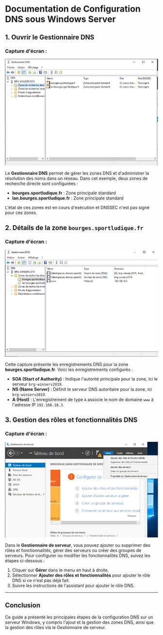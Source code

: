 # Documentation de Configuration DNS sous Windows Server

## 1. Ouvrir le Gestionnaire DNS

### Capture d'écran :
![Gestionnaire DNS](https://raw.githubusercontent.com/PatrickDummans/Bourges2025/refs/heads/main/images/DNS.png)

Le **Gestionnaire DNS** permet de gérer les zones DNS et d'administrer la résolution des noms dans un réseau. Dans cet exemple, deux zones de recherche directe sont configurées :
- **bourges.sportludique.fr** : Zone principale standard
- **lan.bourges.sportludique.fr** : Zone principale standard

L'état de ces zones est en cours d'exécution et DNSSEC n'est pas signé pour ces zones.

## 2. Détails de la zone `bourges.sportludique.fr`

### Capture d'écran :
![Détails Zone](https://raw.githubusercontent.com/PatrickDummans/Bourges2025/refs/heads/main/images/DNS1.png)

Cette capture présente les enregistrements DNS pour la zone **bourges.sportludique.fr**. Voici les enregistrements configurés :
- **SOA (Start of Authority)** : Indique l'autorité principale pour la zone, ici le serveur `brg-winserv2019`.
- **NS (Name Server)** : Définit le serveur DNS autoritaire pour la zone, ici `brg-winserv2019`.
- **A (Host)** : L'enregistrement de type `A` associe le nom de domaine `www` à l'adresse IP `192.168.18.3`.

## 3. Gestion des rôles et fonctionnalités DNS

### Capture d'écran :
![Gestionnaire de Serveur](https://raw.githubusercontent.com/PatrickDummans/Bourges2025/refs/heads/main/images/ConfigDNS.png)

Dans le **Gestionnaire de serveur**, vous pouvez ajouter ou supprimer des rôles et fonctionnalités, gérer des serveurs ou créer des groupes de serveurs. Pour configurer ou modifier les fonctionnalités DNS, suivez les étapes ci-dessous :
1. Cliquer sur **Gérer** dans le menu en haut à droite.
2. Sélectionner **Ajouter des rôles et fonctionnalités** pour ajouter le rôle DNS si ce n'est pas déjà fait.
3. Suivre les instructions de l'assistant pour ajouter le rôle DNS.

---

## Conclusion

Ce guide a présenté les principales étapes de la configuration DNS sur un serveur Windows, y compris l'ajout et la gestion des zones DNS, ainsi que la gestion des rôles via le Gestionnaire de serveur.

